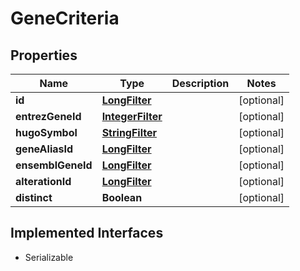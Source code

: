 

# GeneCriteria


## Properties

Name | Type | Description | Notes
------------ | ------------- | ------------- | -------------
**id** | [**LongFilter**](LongFilter.md) |  |  [optional]
**entrezGeneId** | [**IntegerFilter**](IntegerFilter.md) |  |  [optional]
**hugoSymbol** | [**StringFilter**](StringFilter.md) |  |  [optional]
**geneAliasId** | [**LongFilter**](LongFilter.md) |  |  [optional]
**ensemblGeneId** | [**LongFilter**](LongFilter.md) |  |  [optional]
**alterationId** | [**LongFilter**](LongFilter.md) |  |  [optional]
**distinct** | **Boolean** |  |  [optional]


## Implemented Interfaces

* Serializable



